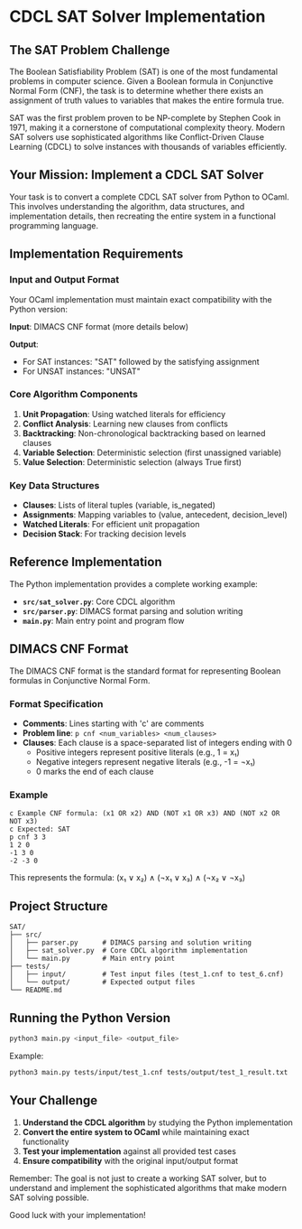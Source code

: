 # CDCL SAT Solver Implementation

## The SAT Problem Challenge

The Boolean Satisfiability Problem (SAT) is one of the most fundamental problems in computer science. Given a Boolean formula in Conjunctive Normal Form (CNF), the task is to determine whether there exists an assignment of truth values to variables that makes the entire formula true.

SAT was the first problem proven to be NP-complete by Stephen Cook in 1971, making it a cornerstone of computational complexity theory. Modern SAT solvers use sophisticated algorithms like Conflict-Driven Clause Learning (CDCL) to solve instances with thousands of variables efficiently.

## Your Mission: Implement a CDCL SAT Solver

Your task is to convert a complete CDCL SAT solver from Python to OCaml. This involves understanding the algorithm, data structures, and implementation details, then recreating the entire system in a functional programming language.

## Implementation Requirements

### Input and Output Format

Your OCaml implementation must maintain exact compatibility with the Python version:

**Input**: DIMACS CNF format (more details below)

**Output**: 
- For SAT instances: "SAT" followed by the satisfying assignment
- For UNSAT instances: "UNSAT"

### Core Algorithm Components

1. **Unit Propagation**: Using watched literals for efficiency
2. **Conflict Analysis**: Learning new clauses from conflicts
3. **Backtracking**: Non-chronological backtracking based on learned clauses
4. **Variable Selection**: Deterministic selection (first unassigned variable)
5. **Value Selection**: Deterministic selection (always True first)

### Key Data Structures

- **Clauses**: Lists of literal tuples (variable, is_negated)
- **Assignments**: Mapping variables to (value, antecedent, decision_level)
- **Watched Literals**: For efficient unit propagation
- **Decision Stack**: For tracking decision levels

## Reference Implementation

The Python implementation provides a complete working example:

- **`src/sat_solver.py`**: Core CDCL algorithm
- **`src/parser.py`**: DIMACS format parsing and solution writing
- **`main.py`**: Main entry point and program flow

## DIMACS CNF Format

The DIMACS CNF format is the standard format for representing Boolean formulas in Conjunctive Normal Form.

### Format Specification

- **Comments**: Lines starting with 'c' are comments
- **Problem line**: `p cnf <num_variables> <num_clauses>`
- **Clauses**: Each clause is a space-separated list of integers ending with 0
  - Positive integers represent positive literals (e.g., 1 = x₁)
  - Negative integers represent negative literals (e.g., -1 = ¬x₁)
  - 0 marks the end of each clause

### Example

```
c Example CNF formula: (x1 OR x2) AND (NOT x1 OR x3) AND (NOT x2 OR NOT x3)
c Expected: SAT
p cnf 3 3
1 2 0
-1 3 0
-2 -3 0
```

This represents the formula: (x₁ ∨ x₂) ∧ (¬x₁ ∨ x₃) ∧ (¬x₂ ∨ ¬x₃)

## Project Structure

```
SAT/
├── src/
│   ├── parser.py      # DIMACS parsing and solution writing
│   ├── sat_solver.py  # Core CDCL algorithm implementation
│   └── main.py        # Main entry point
├── tests/
│   ├── input/         # Test input files (test_1.cnf to test_6.cnf)
│   └── output/        # Expected output files
└── README.md
```

## Running the Python Version

```bash
python3 main.py <input_file> <output_file>
```

Example:
```bash
python3 main.py tests/input/test_1.cnf tests/output/test_1_result.txt
```

## Your Challenge

1. **Understand the CDCL algorithm** by studying the Python implementation
2. **Convert the entire system to OCaml** while maintaining exact functionality
3. **Test your implementation** against all provided test cases
4. **Ensure compatibility** with the original input/output format

Remember: The goal is not just to create a working SAT solver, but to understand and implement the sophisticated algorithms that make modern SAT solving possible.

Good luck with your implementation!

